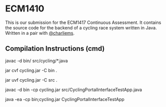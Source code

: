 # ECM1410
This is our submission for the ECM1417 Continuous Assessment. It contains the source code for the backend of a cycling race system written in Java. Written in a pair with [@charliems](https://www.github.com/charliems).

## Compilation Instructions (cmd)

javac -d bin/ src/cycling/*.java

jar cvf cycling.jar -C bin .

jar uvf cycling.jar -C src .

javac -d bin -cp cycling.jar src/CyclingPortalInterfaceTestApp.java

java -ea -cp bin;cycling.jar CyclingPortalInterfaceTestApp
